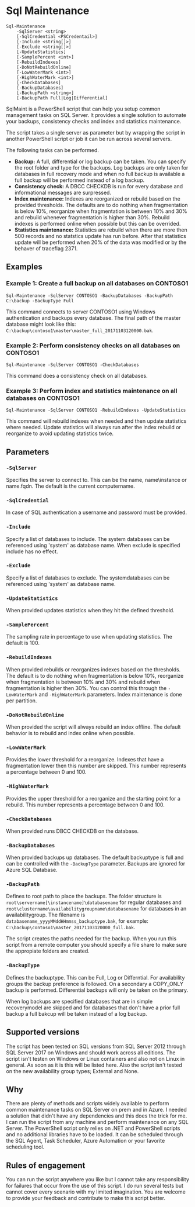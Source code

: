 # Sql Maintenance

``` Text
Sql-Maintenance
    -SqlServer <string>
    [-SqlCredential <PSCredentail>]
    [-Include <string[]>]
    [-Exclude <string[]>]
    [-UpdateStatistics]
    [-SamplePercent <int>]
    [-RebuildIndexes]
    [-DoNotRebuildOnline]
    [-LowWaterMark <int>]
    [-HighWaterMark <int>]
    [-CheckDatabases]
    [-BackupDatabases]
    [-BackupPath <string>]
    [-BackupPath Full|Log|Differential]
```

SqlMaint is a PowerShell script that can help you setup common management tasks on SQL Server. It provides a single solution to automate your backups, consistency checks and index and statistics maintenance.

The script takes a single server as parameter but by wrapping the script in another PowerShell script or job it can be run across several servers.

The following tasks can be performed.

* **Backup:** A full, differential or log backup can be taken. You can specify the root folder and type for the backups. Log backups are only taken for databases in full recovery mode and when no full backup is available a full backup will be performed instead of a log backup.
* **Consistency check:** A DBCC CHECKDB is run for every database and informational messages are surpressed.
* **Index maintenance:** Indexes are reorganized or rebuild based on the provided thresholds. The defaults are to do nothing when fragmentation is below 10%, reorganize when fragmentation is between 10% and 30% and rebuild whenever fragmentation is higher than 30%. Rebuild indexes is performed online when possible but this can be overrided.
* **Statistics maintenance:** Statistics are rebuild when there are more then 500 records and no statstics update has run before. After that statistics update will be performed when 20% of the data was modified or by the behaver of traceflag 2371.

## Examples

### Example 1: Create a full backup on all databases on CONTOSO1

```
Sql-Maintenance -SqlServer CONTOSO1 -BackupDatabases -BackupPath C:\backup -BackupType Full
```

This command connects to server CONTOSO1 using Windows authentication and backups every database. The final path of the master database might look like this: `C:\backup\contoso1\master\master_full_20171103120000.bak`.

### Example 2: Perform consistency checks on all databases on CONTOSO1

```
Sql-Maintenance -SqlServer CONTOSO1 -CheckDatabases
```

This command does a consistency check on all databases.

### Example 3: Perform index and statistics maintenance on all databases on CONTOSO1

```
Sql-Maintenance -SqlServer CONTOSO1 -RebuildIndexes -UpdateStatistics
```

This command will rebuild indexes when needed and then update statistics where needed. Update statistics will always run after the index rebuild or reorganize to avoid updating statistics twice.

## Parameters

### `-SqlServer`

Specifies the server to connect to. This can be the name, name\instance or name.fqdn. The default is the current computername.

### `-SqlCredential`

In case of SQL authentication a username and password must be provided.

### `-Include`

Specify a list of databases to include. The system databases can be referenced using 'system' as database name. When exclude is specified include has no effect.

### `-Exclude`

Specify a list of databases to exclude. The systemdatabases can be referenced using 'system' as database name.

### `-UpdateStatistics`

When provided updates statistics when they hit the defined threshold.

### `-SamplePercent`

The sampling rate in percentage to use when updating statistics. The default is 100.

### `-RebuildIndexes`

When provided rebuilds or reorganizes indexes based on the thresholds. The default is to do nothing when fragmentation is below 10%, reorganize when fragmentation is between 10% and 30% and rebuild when fragmentation is higher then 30%. You can control this through the `-LowWaterMark` and `-HighWaterMark` parameters. Index maintenance is done per partition.

### `-DoNotRebuildOnline`

When provided the script will always rebuild an index offline. The default behavior is to rebuild and index online when possible.

### `-LowWaterMark`

Provides the lower threshold for a reorganize. Indexes that have a fragmentation lower then this number are skipped. This number represents a percentage between 0 and 100.

### `-HighWaterMark`

Provides the upper threshold for a reorganize and the starting point for a rebuild. This number represents a percentage between 0 and 100.

### `-CheckDatabases`

When provided runs DBCC CHECKDB on the database.

### `-BackupDatabases`

When provided backups up databases. The default backuptype is full and can be controlled with the `-BackupType` parameter. Backups are ignored for Azure SQL Database.

### `-BackupPath`

Defines to root path to place the backups. The folder structure is `root\servername[\instancename]\databasename` for regular databases and `root\clustername\availabilitygroupname\databasename` for databases in an availabilitygroup. The filename is `databasename_yyyyMMddHHmmss_backuptype.bak`, for example: `C:\backup\contoso1\master_20171103120000_full.bak`.

The script creates the paths needed for the backup. When you run this script from a remote computer you should specify a file share to make sure the appropiate folders are created.

### `-BackupType`

Defines the backuptype. This can be Full, Log or Differntial. For availability groups the backup preference is followed. On a secondary a COPY_ONLY backup is performed. Differential backups will only be taken on the primary.

When log backups are specified databases that are in simple recoverymodel are skipped and for databases that don't have a prior full backup a full bakcup will be taken instead of a log backup.

## Supported versions

The script has been tested on SQL versions from SQL Server 2012 through SQL Server 2017 on Windows and should work across all editions. The script isn't testen on Windows or Linux containers and also not on Linux in general. As soon as it is this will be listed here. Also the script isn't tested on the new availability group types; External and None.

## Why

There are plenty of methods and scripts widely available to perform common maintenance tasks on SQL Server on prem and in Azure. I needed a solution that didn't have any dependencies and this does the trick for me. I can run the script from any machine and perform maintenance on any SQL Server. The PowerShell script only relies on .NET and PowerShell scripts and no additional libraries have to be loaded. It can be scheduled through the SQL Agent, Task Scheduler, Azure Automation or your favorite scheduling tool.

## Rules of engagement

You can run the script anywhere you like but I cannot take any responsibility for failures that occur from the use of this script. I do run several tests but cannot cover every scenario with my limited imagination. You are welcome to provide your feedback and contribute to make this script better.